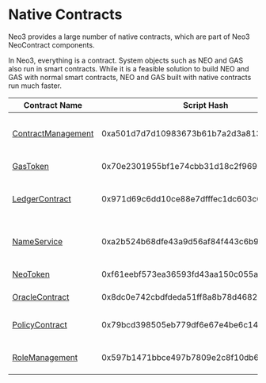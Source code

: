 # Native Contracts

Neo3 provides a large number of native contracts, which are part of Neo3 NeoContract components. 

In Neo3, everything is a contract. System objects such as NEO and GAS also run in smart contracts. While it is a feasible solution to build NEO and GAS with normal smart contracts, NEO and GAS built with native contracts run much faster.

| Contract Name                                             | Script Hash                                | Description                         |
| --------------------------------------------------------- | ------------------------------------------ | ----------------------------------- |
| [ContractManagement](fw/dotnet/neo/ContractManagement.md) | 0xa501d7d7d10983673b61b7a2d3a813b36f9f0e43 | The contract that manages contracts |
| [GasToken](fw/dotnet/neo/GAS.md)                          | 0x70e2301955bf1e74cbb31d18c2f96972abadb328 | GAS related contract                |
| [LedgerContract](fw/dotnet/neo/Ledger.md)                 | 0x971d69c6dd10ce88e7dfffec1dc603c6125a8764 | Blockchain protocol layer contracts |
| [NameService](fw/dotnet/neo/NameService.md)               | 0xa2b524b68dfe43a9d56af84f443c6b9843b8028c | Neo domain name dervice contract    |
| [NeoToken](fw/dotnet/neo/NEO.md)                          | 0xf61eebf573ea36593fd43aa150c055ad7906ab83 | Neo related contract                |
| [OracleContract](fw/dotnet/neo/Oracle.md)                 | 0x8dc0e742cbdfdeda51ff8a8b78d46829144c80ee | Oracle contract                     |
| [PolicyContract](fw/dotnet/neo/Policy.md)                 | 0x79bcd398505eb779df6e67e4be6c14cded08e2f2 | Consensus policy contract           |
| [RoleManagement](fw/dotnet/neo/RoleManagement.md)         | 0x597b1471bbce497b7809e2c8f10db67050008b02 | Role management contract            |

